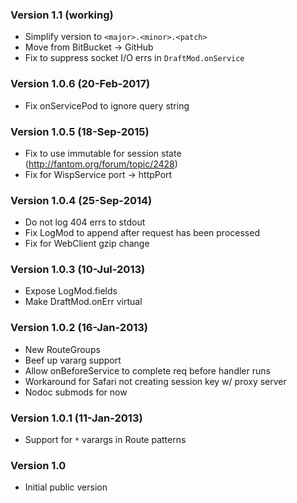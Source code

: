 ### Version 1.1 (working)
- Simplify version to `<major>.<minor>.<patch>`
- Move from BitBucket -> GitHub
- Fix to suppress socket I/O errs in `DraftMod.onService`

### Version 1.0.6 (20-Feb-2017)
- Fix onServicePod to ignore query string

### Version 1.0.5 (18-Sep-2015)
- Fix to use immutable for session state (http://fantom.org/forum/topic/2428)
- Fix for WispService port -> httpPort

### Version 1.0.4 (25-Sep-2014)
- Do not log 404 errs to stdout
- Fix LogMod to append after request has been processed
- Fix for WebClient gzip change

### Version 1.0.3 (10-Jul-2013)
- Expose LogMod.fields
- Make DraftMod.onErr virtual

### Version 1.0.2 (16-Jan-2013)
- New RouteGroups
- Beef up vararg support
- Allow onBeforeService to complete req before handler runs
- Workaround for Safari not creating session key w/ proxy server
- Nodoc submods for now

### Version 1.0.1 (11-Jan-2013)
- Support for `*` varargs in Route patterns

### Version 1.0
- Initial public version